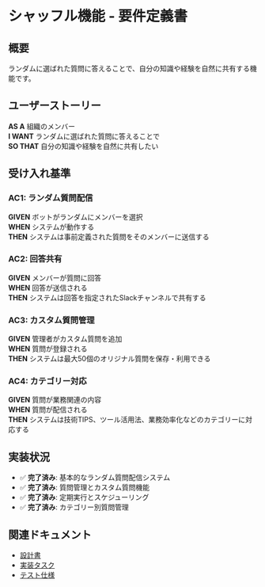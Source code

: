 # シャッフル機能 - 要件定義書

## 概要

ランダムに選ばれた質問に答えることで、自分の知識や経験を自然に共有する機能です。

## ユーザーストーリー

**AS A** 組織のメンバー  
**I WANT** ランダムに選ばれた質問に答えることで  
**SO THAT** 自分の知識や経験を自然に共有したい

## 受け入れ基準

### AC1: ランダム質問配信
**GIVEN** ボットがランダムにメンバーを選択  
**WHEN** システムが動作する  
**THEN** システムは事前定義された質問をそのメンバーに送信する

### AC2: 回答共有
**GIVEN** メンバーが質問に回答  
**WHEN** 回答が送信される  
**THEN** システムは回答を指定されたSlackチャンネルで共有する

### AC3: カスタム質問管理
**GIVEN** 管理者がカスタム質問を追加  
**WHEN** 質問が登録される  
**THEN** システムは最大50個のオリジナル質問を保存・利用できる

### AC4: カテゴリー対応
**GIVEN** 質問が業務関連の内容  
**WHEN** 質問が配信される  
**THEN** システムは技術TIPS、ツール活用法、業務効率化などのカテゴリーに対応する

## 実装状況

- ✅ **完了済み**: 基本的なランダム質問配信システム
- ✅ **完了済み**: 質問管理とカスタム質問機能
- ✅ **完了済み**: 定期実行とスケジューリング
- ✅ **完了済み**: カテゴリー別質問管理

## 関連ドキュメント

- [設計書](../../setup/design.md)
- [実装タスク](../../development/tasks.md)
- [テスト仕様](../testing/shuffle-tests.md)